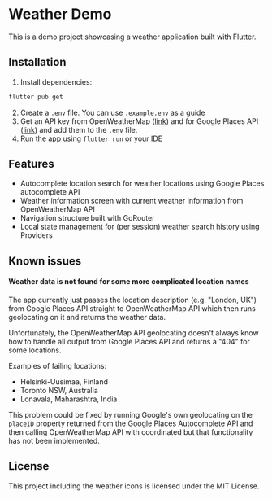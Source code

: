 # Weather Demo

This is a demo project showcasing a weather application built with Flutter.

## Installation

1. Install dependencies: 
```bash
flutter pub get
```
2. Create a `.env` file. You can use `.example.env` as a guide
3. Get an API key from OpenWeatherMap ([link](https://openweathermap.org/)) and for Google Places API ([link](https://developers.google.com/maps/documentation/places/web-service/get-api-key#creating-api-keys)) and add them to the `.env` file.
4. Run the app using `flutter run` or your IDE

## Features

- Autocomplete location search for weather locations using Google Places autocomplete API
- Weather information screen with current weather information from OpenWeatherMap API
- Navigation structure built with GoRouter
- Local state management for (per session) weather search history using Providers

## Known issues

#### Weather data is not found for some more complicated location names

The app currently just passes the location description (e.g. "London, UK") from Google Places API straight to OpenWeatherMap API which then runs geolocating on it and returns the weather data. 

Unfortunately, the OpenWeatherMap API geolocating doesn't always know how to handle all output from Google Places API and returns a "404" for some locations.

Examples of failing locations:
- Helsinki-Uusimaa, Finland
- Toronto NSW, Australia
- Lonavala, Maharashtra, India

This problem could be fixed by running Google's own geolocating on the `placeID` property returned from the Google Places Autocomplete API and then calling OpenWeatherMap API with coordinated but that functionality has not been implemented.

## License

This project including the weather icons is licensed under the MIT License.
